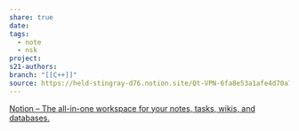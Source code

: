 ```yaml
---
share: true
date: 
tags:
  - note
  - nsk
project: 
s21-authors: 
branch: "[[C++]]"
source: https://held-stingray-d76.notion.site/Qt-VPN-6fa8e53a1afe4d70a79728a3fb22c3fd
---
```


[Notion – The all-in-one workspace for your notes, tasks, wikis, and databases.](https://held-stingray-d76.notion.site/Qt-VPN-6fa8e53a1afe4d70a79728a3fb22c3fd)
